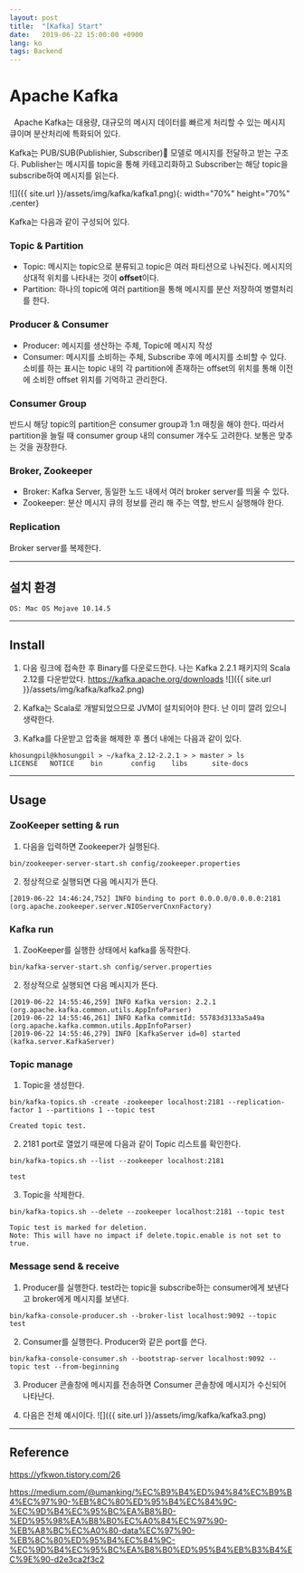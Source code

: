 ```yaml
---
layout: post
title:  "[Kafka] Start"
date:   2019-06-22 15:00:00 +0900
lang: ko
tags: Backend
---
```


# Apache Kafka #

&nbsp;&nbsp;Apache Kafka는 대용량, 대규모의 메시지 데이터를 빠르게 처리할 수 있는 메시지 큐이며 분산처리에 특화되어 있다.

Kafka는 PUB/SUB(Publishier, Subscriber) 모델로 메시지를 전달하고 받는 구조다. Publisher는 메시지를 topic을 통해 카테고리화하고 Subscriber는 해당 topic을 subscribe하여 메시지를 읽는다. 

![]({{ site.url }}/assets/img/kafka/kafka1.png){: width="70%" height="70%" .center}


Kafka는 다음과 같이 구성되어 있다.

### Topic & Partition ###
* Topic: 메시지는 topic으로 분류되고 topic은 여러 파티션으로 나눠진다. 메시지의 상대적 위치를 나타내는 것이 **offset**이다. 
* Partition: 하나의 topic에 여러 partition을 통해 메시지를 분산 저장하여 병렬처리를 한다.


### Producer & Consumer ###
* Producer: 메시지를 생산하는 주체, Topic에 메시지 작성
* Consumer: 메시지를 소비하는 주체, Subscribe 후에 메시지를 소비할 수 있다. 소비를 하는 표시는 topic 내의 각 partition에 존재하는 offset의 위치를 통해 이전에 소비한 offset 위치를 기억하고 관리한다.

### Consumer Group ###
반드시 해당 topic의 partition은 consumer group과 1:n 매칭을 해야 한다. 따라서 partition을 늘릴 때 consumer group 내의 consumer 개수도 고려한다. 보통은 맞추는 것을 권장한다.

### Broker, Zookeeper ###
* Broker: Kafka Server, 동일한 노드 내에서 여러 broker server를 띄울 수 있다.
* Zookeeper: 분산 메시지 큐의 정보를 관리 해 주는 역할, 반드시 실행해야 한다.

### Replication ###
Broker server를 복제한다.


<hr>

## 설치 환경 ##

~~~
OS: Mac OS Mojave 10.14.5
~~~

<hr>

## Install ##
1. 다음 링크에 접속한 후 Binary를 다운로드한다. 나는 Kafka 2.2.1 패키지의 Scala 2.12를 다운받았다.
https://kafka.apache.org/downloads
![]({{ site.url }}/assets/img/kafka/kafka2.png)

2. Kafka는 Scala로 개발되었으므로 JVM이 설치되어야 한다. 난 이미 깔려 있으니 생략한다.

3. Kafka를 다운받고 압축을 해제한 후 폴더 내에는 다음과 같이 있다.

~~~
khosungpil@khosungpil > ~/kafka_2.12-2.2.1 > > master > ls
LICENSE   NOTICE    bin       config    libs      site-docs
~~~

<hr>

## Usage ##

### ZooKeeper setting & run
1. 다음을 입력하면 Zookeeper가 실행된다.
~~~
bin/zookeeper-server-start.sh config/zookeeper.properties
~~~
2. 정상적으로 실행되면 다음 메시지가 뜬다.
~~~
[2019-06-22 14:46:24,752] INFO binding to port 0.0.0.0/0.0.0.0:2181 (org.apache.zookeeper.server.NIOServerCnxnFactory)
~~~

### Kafka run ###
1. ZooKeeper를 실행한 상태에서 kafka를 동작한다.
~~~
bin/kafka-server-start.sh config/server.properties
~~~
2. 정상적으로 실행되연 다음 메시지가 뜬다.
~~~
[2019-06-22 14:55:46,259] INFO Kafka version: 2.2.1 (org.apache.kafka.common.utils.AppInfoParser)
[2019-06-22 14:55:46,261] INFO Kafka commitId: 55783d3133a5a49a (org.apache.kafka.common.utils.AppInfoParser)
[2019-06-22 14:55:46,279] INFO [KafkaServer id=0] started (kafka.server.KafkaServer)
~~~

### Topic manage ###
1. Topic을 생성한다.
~~~
bin/kafka-topics.sh -create -zookeeper localhost:2181 --replication-factor 1 --partitions 1 --topic test
~~~
~~~
Created topic test.
~~~
2. 2181 port로 열었기 때문에 다음과 같이 Topic 리스트를 확인한다.
~~~
bin/kafka-topics.sh --list --zookeeper localhost:2181
~~~
~~~
test
~~~
3. Topic을 삭제한다.
~~~
bin/kafka-topics.sh --delete --zookeeper localhost:2181 --topic test
~~~
~~~
Topic test is marked for deletion.
Note: This will have no impact if delete.topic.enable is not set to true.
~~~

### Message send & receive ###
1. Producer를 실행한다. test라는 topic을 subscribe하는 consumer에게 보낸다고 broker에게 메시지를 보낸다.
~~~
bin/kafka-console-producer.sh --broker-list localhost:9092 --topic test
~~~
2. Consumer를 실행한다. Producer와 같은 port를 쓴다.
~~~
bin/kafka-console-consumer.sh --bootstrap-server localhost:9092 --topic test --from-beginning
~~~
3. Producer 콘솔창에 메시지를 전송하면 Consumer 콘솔창에 메시지가 수신되어 나타난다.

4. 다음은 전체 예시이다.
![]({{ site.url }}/assets/img/kafka/kafka3.png)
<hr>

## Reference ##
https://yfkwon.tistory.com/26

https://medium.com/@umanking/%EC%B9%B4%ED%94%84%EC%B9%B4%EC%97%90-%EB%8C%80%ED%95%B4%EC%84%9C-%EC%9D%B4%EC%95%BC%EA%B8%B0-%ED%95%98%EA%B8%B0%EC%A0%84%EC%97%90-%EB%A8%BC%EC%A0%80-data%EC%97%90-%EB%8C%80%ED%95%B4%EC%84%9C-%EC%9D%B4%EC%95%BC%EA%B8%B0%ED%95%B4%EB%B3%B4%EC%9E%90-d2e3ca2f3c2